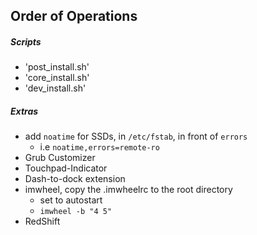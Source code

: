 ## Order of Operations

##### Scripts
- 'post_install.sh'
- 'core_install.sh'
- 'dev_install.sh'

##### Extras

- add `noatime` for SSDs, in `/etc/fstab`, in front of `errors`
  - i.e `noatime,errors=remote-ro`
- Grub Customizer
- Touchpad-Indicator
- Dash-to-dock extension
- imwheel, copy the .imwheelrc to the root directory
  - set to autostart
  - `imwheel -b "4 5"`
- RedShift
